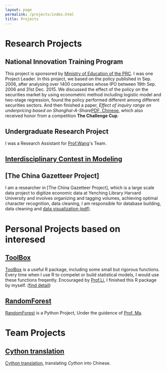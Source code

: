```yaml
---
layout: page
permalink: /projects/index.html
title: Projects
---
```

# Research Projects

## National Innovation Training Program
This project is sponsored by [Ministry of Education of the PRC]. I was one Project Leader. In this project, we based on the policy published in Sep. 2006, after analysing over 1400 companies whose IPO between 19th Sep. 2006 and 31st Dec. 2015. We discussed the effect of the policy on the securities market by using econometric method including logistic model and two-stage regression, found the policy performed different among different securities sectors. And then finished a paper, *Effect of inquiry range on underpricing based on Shanghai-A-Share*[PDF, Chinese], which also received honor from a competition **The Challenge Cup**.

## Undergraduate Research Project
I was a Research Assistant for [Prof.Wang]'s Team.


## [Interdisciplinary Contest in Modeling]


## [The China Gazetteer Project]
I am a researcher in [The China Gazetteer Project], which is a large scale data project to digitize economic data at Yenching Library Harvard University and involves organizing and tagging volumes, achieving optimal character recognition, data cleaning, I am responsible for database building, data cleaning and [data visualization (pdf)].

# Personal Projects based on interesed

## [ToolBox]
[ToolBox] is a useful R package, including some small but rigorous functions. Every time when I use R to compelet or build statistical models, I would use these functions freqently. Encouraged by [Prof.Li], I finished this R package by myself. ([find detail])


## [RandomForest]
[RandomForest] is a Python Project, Under the guidence of [Prof. Ma].


# Team Projects

## [Cython translation]
[Cython translation], translating *Cython* into Chinese.




[ToolBox]: https://github.com/JayfongL
[Prof.Li]: https://feng.li
[RandomForest]: https://github.com/JayfongL
[find detail]: https://Jiafengliu.me
[Cython translation]: https://github.com/JayfongL
[Ministry of Education of the PRC]: https://www.moe.gov.cn/
[PDF, Chinese]: https://github.com/JayfongL
[The China Gazetter Project]: https://www.chinagazetteer.com
[data visualization (pdf)]: https://github.com/JayfongL
[Prof.Wang]: http://sam.cufe.edu.cn/english/faculty/wanghuijuan.html
[Interdisciplinary Contest in Modeling]: https://www.comap.com/

[Prof. Ma]: https://sam.cufe.edu.cn/english/faculty/majingyi.html